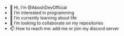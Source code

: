 - 👋 Hi, I’m @AboshDevOfficial
- 👀 I’m interested in programming
- 🌱 I’m currently learning about life
- 💞️ I’m looking to collaborate on my repositories
- 📫 How to reach me: add me or join my discord server
